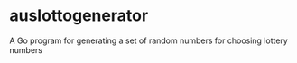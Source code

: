 # auslottogenerator
A Go program for generating a set of random numbers for choosing lottery numbers
